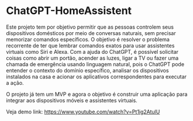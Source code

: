 # ChatGPT-HomeAssistent

Este projeto tem por objetivo permitir que as pessoas controlem seus dispositivos domésticos por meio de conversas naturais, sem precisar memorizar comandos específicos. O objetivo é resolver o problema recorrente de ter que lembrar comandos exatos para usar assistentes virtuais como Siri e Alexa. 
Com a ajuda do ChatGPT, é possível solicitar coisas como abrir um portão, acender as luzes, ligar a TV ou fazer uma chamada de emergência usando linguagem natural, pois o ChatGPT pode entender o contexto do domínio específico, analisar os dispositivos instalados na casa e acionar os aplicativos correspondentes para executar a ação.

O projeto já tem um MVP e agora o objetivo é construir uma aplicação para integrar aos dispositivos móveis e assistentes virtuais.

Veja demo link:
https://www.youtube.com/watch?v=Pt1ig2AtulU
